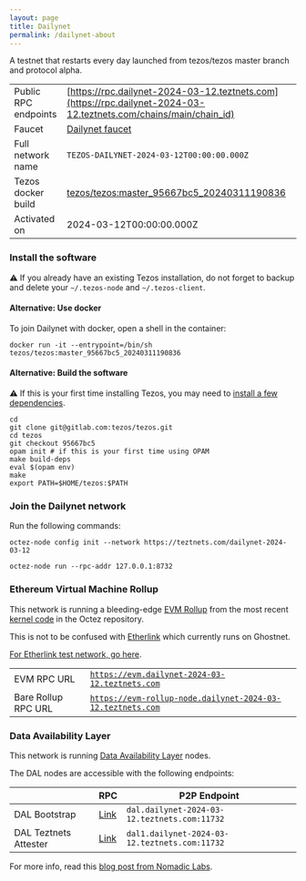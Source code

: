 ```yaml
---
layout: page
title: Dailynet
permalink: /dailynet-about
---
```


A testnet that restarts every day launched from tezos/tezos master branch and protocol alpha.

| | |
|-------|---------------------|
| Public RPC endpoints | [https://rpc.dailynet-2024-03-12.teztnets.com](https://rpc.dailynet-2024-03-12.teztnets.com/chains/main/chain_id)<br/> |
| Faucet | [Dailynet faucet](https://faucet.dailynet-2024-03-12.teztnets.com) |
| Full network name | `TEZOS-DAILYNET-2024-03-12T00:00:00.000Z` |
| Tezos docker build | [tezos/tezos:master_95667bc5_20240311190836](https://hub.docker.com/r/tezos/tezos/tags?page=1&ordering=last_updated&name=master_95667bc5_20240311190836) |
| Activated on | 2024-03-12T00:00:00.000Z |





### Install the software

⚠️  If you already have an existing Tezos installation, do not forget to backup and delete your `~/.tezos-node` and `~/.tezos-client`.



#### Alternative: Use docker

To join Dailynet with docker, open a shell in the container:

```
docker run -it --entrypoint=/bin/sh tezos/tezos:master_95667bc5_20240311190836
```

#### Alternative: Build the software

⚠️  If this is your first time installing Tezos, you may need to [install a few dependencies](https://tezos.gitlab.io/introduction/howtoget.html#setting-up-the-development-environment-from-scratch).

```
cd
git clone git@gitlab.com:tezos/tezos.git
cd tezos
git checkout 95667bc5
opam init # if this is your first time using OPAM
make build-deps
eval $(opam env)
make
export PATH=$HOME/tezos:$PATH
```

### Join the Dailynet network

Run the following commands:

```
octez-node config init --network https://teztnets.com/dailynet-2024-03-12

octez-node run --rpc-addr 127.0.0.1:8732
```


### Ethereum Virtual Machine Rollup

This network is running a bleeding-edge [EVM Rollup](https://docs.etherlink.com/welcome/what-is-etherlink) from the most recent [kernel code](https://gitlab.com/tezos/tezos/-/tree/master/etherlink) in the Octez repository.

This is not to be confused with [Etherlink](https://docs.etherlink.com/get-started/connect-your-wallet-to-etherlink) which currently runs on Ghostnet.

[For Etherlink test network, go here](https://docs.etherlink.com/get-started/connect-your-wallet-to-etherlink).

| | |
|-------|---------------------|
| EVM RPC URL | [`https://evm.dailynet-2024-03-12.teztnets.com`](https://evm.dailynet-2024-03-12.teztnets.com) |
| Bare Rollup RPC URL | [`https://evm-rollup-node.dailynet-2024-03-12.teztnets.com`](https://evm-rollup-node.dailynet-2024-03-12.teztnets.com/global/block/head) |




### Data Availability Layer

This network is running [Data Availability Layer](https://tezos.gitlab.io/shell/dal.html) nodes.


The DAL nodes are accessible with the following endpoints:

| | RPC | P2P Endpoint |
|------------|---------|--------------|
| DAL Bootstrap | [Link](https://dal-bootstrap-rpc.dailynet-2024-03-12.teztnets.com/p2p/gossipsub/scores) | `dal.dailynet-2024-03-12.teztnets.com:11732` |
| DAL Teztnets Attester | [Link](https://dal-attester-rpc.dailynet-2024-03-12.teztnets.com/p2p/gossipsub/scores) | `dal1.dailynet-2024-03-12.teztnets.com:11732` |


For more info, read this [blog post from Nomadic Labs](https://research-development.nomadic-labs.com/data-availability-layer-tezos.html).



